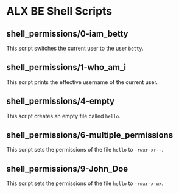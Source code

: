 # ALX BE Shell Scripts

## shell_permissions/0-iam_betty
This script switches the current user to the user `betty`.

## shell_permissions/1-who_am_i
This script prints the effective username of the current user.

## shell_permissions/4-empty
This script creates an empty file called `hello`.

## shell_permissions/6-multiple_permissions
This script sets the permissions of the file `hello` to `-rwxr-xr--`.

## shell_permissions/9-John_Doe
This script sets the permissions of the file `hello` to `-rwxr-x-wx`.

